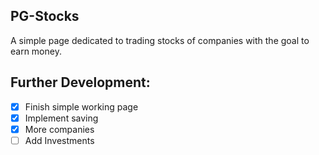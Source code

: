 ## PG-Stocks
A simple page dedicated to trading stocks of companies with the goal to earn money.

## Further Development:
- [x] Finish simple working page
- [x] Implement saving
- [x] More companies
- [ ] Add Investments